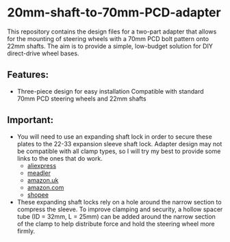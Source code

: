 # 20mm-shaft-to-70mm-PCD-adapter
This repository contains the design files for a two-part adapter that allows for the mounting of steering wheels with a 70mm PCD bolt pattern onto 22mm shafts. The aim is to provide a simple, low-budget solution for DIY direct-drive wheel bases.  

## Features:
- Three-piece design for easy installation  Compatible with standard 70mm PCD steering wheels and 22mm shafts

## Important:
- You will need to use an expanding shaft lock in order to secure these plates to the 22-33 expansion sleeve shaft lock. Adapter design may not be compatible with all clamp types, so I will try my best to provide some links to the ones that do work.
  + [aliexpress](https://www.aliexpress.com/item/1005006364971883.html)
  + [meadler](https://maedler.de/Article/61562200 (COM-B 22-32))
  + [amazon.uk](https://www.amazon.co.uk/Carbon-Locking-Assembly-TLK110-Diameter/dp/B0CPSR4GHF?crid=LK0VZY4T46ED&dib=eyJ2IjoiMSJ9.iV7U72jI8zWS1PRLkMDIFMcABQanJ_mN-Eg0MRAgTwOB-U3IapegP5lwXs6fVhEB24OVtJeDlWWf363Ets_U9INEmckkG7dDctOHZZPUE1YLapALAQX_1x27y5FgK_rAjr4_NutTbSQ9uh97PbxFeaZ4cpBHM0f1lNNV_NvxM0ONI5w4VjW58uQkrElz4b-iiCpekGEKVHeE1qG7HrAqaQB2ViHAGmXxOmrS_cXzXsyYG4GEG4YAWfr1GhzJcHucKHSy5a9rastn-3tASNSVnveAz33upMxsS7PKXYcsr_c.kfbReU9VZwvVP-vqybk3oLjITQ6ja7YwgRVAwWHhueU&dib_tag=se&keywords=22-32+shaft+lock&qid=1751476035&sprefix=22-32+shaft+lo,aps,315&sr=8-4&th=1)
  + [amazon.com](https://www.amazon.com/WPLHXDPDM-Expansion-Assembly-Fastening-Z11-32x43/dp/B0DJ5F66YC)
  + [shopee](https://shopee.vn/Kh%E1%BB%9Bp-n%E1%BB%91i-kho%C3%A1-tr%E1%BB%A5c-SB-(Z11)-Power-lock-Kh%E1%BB%9Bp-n%E1%BB%91i-kh%C3%B3a-tr%E1%BB%A5c-ch%C3%ADnh-h%C3%A3ng-i.59929468.28462479265?is_from_login=true)
- These expanding shaft locks rely on a hole around the narrow section to compress the sleeve. To improve clamping and security, a hollow spacer tube (ID = 32mm, L = 25mm) can be added around the narrow section of the clamp to help distribute force and hold the steering wheel more firmly.
  


